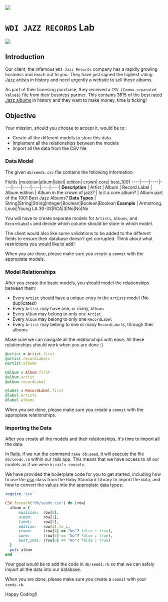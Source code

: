 ![](http://bitbybit.co/wp-content/uploads/2014/11/gaflatlogo.png)

# `WDI JAZZ RECORDS` Lab

![](http://bmtmedia.org/wp-content/uploads/2012/02/jamsession-clipart.jpeg)

## Introduction

Our client, the infamous `WDI Jazz Records` company has a rapidly growing business and reach out to you. They have just signed the highest rating Jazz artists in history and need urgently a website to sell those albums.

As part of their licensing purchase, they received a `CSV (Comma-separated Values)` file  from their business partner. This contains 3615 of the [best rated Jazz albums](http://people.ucalgary.ca/~ghfick/jazz.html) in history and they want to make money, time is ticking!

## Objective

Your mission, should you choose to accept it, would be to:

- Create all the different models to store this data
- Implement all the relationships between the models
- Import all the data from the CSV file

### Data Model

The given `db/seeds.csv` file contains the following information:

Fields |musician|album|label| edition| crown| core| best_1001
----|----|----|----|----|----|----|----|----|
**Description** | Artist | Album | Record Label | Album edition | Album in the crown of jazz? | Is it a core album? | Album part of the 1001 Best Jazz Albums?
**Data Types** | String|String|String|Integer|Boolean|Boolean|Boolean
**Example** | Armstrong, Louis|Young LA 30-33|RCA|3|No|No|No

You will have to create separate models for `Artists`, `Albums`, and `RecordLabels` and decide which column should be store in which model.

The client would also like some validations to be added to the different fields to ensure their database doesn't get corrupted. Think about what restrictions you would like to add!

When you are done, please make sure you create a `commit` with the appropiate models.

### Model Relationships

After you create the basic models, you should model the relationships between them:

- Every `Artist` should have a unique entry in the `Artists` model (No duplicates!)
- Every `Artist` may have one, or many, `Albums`
- Every `Album` may belong to only one `Artist`
- Every `Album` may belong to only one `RecordLabel`
- Every `Artist` may belong to one or many `RecordLabel`s, through their albums
 
Make sure we can navigate all the relationships with ease. All these relationships should work when you are done :)

```ruby
@artist = Artist.first
@artist.recordLabels
@artist.albums

@album = Album.first
@album.artist
@album.recordLabel

@label = RecordLabel.first
@label.artists
@label.albums
```

When you are done, please make sure you create a `commit` with the appropiate relationships.

### Importing the Data

After you create all the models and their relationships, it's time to import all the data.

In Rails, if we run the command `rake db:seed`, it will execute the file `db/seeds.rb` within our rails app. This means that we have access to all our models as if we were in `rails console`.

We have provided the boilerplate code for you to get started, including how to use the [csv](http://ruby-doc.org/stdlib-1.9.2/libdoc/csv/rdoc/CSV.html) class from the Ruby Standard Library to import the data, and how to convert the values into the appropiate data types:

```ruby
require 'csv'

CSV.foreach("db/seeds.csv") do |row|
  album = {
      musician:  row[0],
      album:     row[1],
      label:     row[2],
      edition:   row[3].to_i,
      crown:     (row[4] == "No"? false : true),
      core:      (row[5] == "No"? false : true),
      best_1001: (row[6] == "No"? false : true)
  }
  puts album
end
```

Your goal would be to add the code in `db/seeds.rb` so that we can safely import all the data into our database.

When you are done, please make sure you create a `commit` with your `seeds.rb`.

Happy Coding!!
